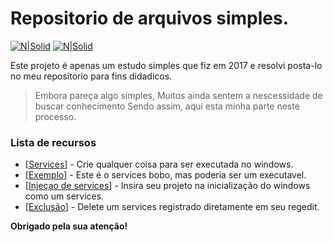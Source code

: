 # Repositorio de arquivos simples.

[![N|Solid](https://cdn.discordapp.com/attachments/631607183301148672/724397007170568313/paypal.png)](https://www.paypal.com/cgi-bin/webscr?cmd=_donations&business=fabinhoec2210@gmail.com&item_name=F%C3%A1bio&currency_code=BRL)  [![N|Solid](https://cdn.discordapp.com/attachments/631607183301148672/724397005543178270/picpay.png)](https://app.picpay.com/user/smuu)

Este projeto é apenas um estudo simples que fiz em 2017 e resolvi posta-lo no meu repositorio para fins didadicos.

> Embora pareça algo simples,
> Muitos ainda sentem a nescessidade de buscar conhecimento
> Sendo assim, aqui esta minha parte neste processo.


### Lista de recursos
* [[Services](/Manipular%20Service/service.cmd)] - Crie qualquer coisa para ser executada no windows.
* [[Exemplo](/Manipular%20Service/service.cmd)] - Este é o services bobo, mas poderia ser um executavel.
* [[Injeçao de services](/Manipular%20Service/criar.bat)] - Insira seu projeto na inicialização do windows como um services.
* [[Exclusão](/Manipular%20Service/excluir.bat)] - Delete um services registrado diretamente em seu regedit.

**Obrigado pela sua atenção!**
